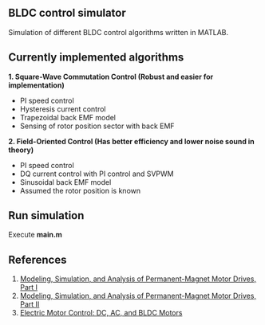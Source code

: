 ## BLDC control simulator

Simulation of different BLDC control algorithms written in MATLAB.

## Currently implemented algorithms

**1. Square-Wave Commutation Control (Robust and easier for implementation)**
* PI speed control
* Hysteresis current control
* Trapezoidal back EMF model
* Sensing of rotor position sector with back EMF 

**2. Field-Oriented Control (Has better efficiency and lower noise sound in theory)**
* PI speed control
* DQ current control with PI control and SVPWM
* Sinusoidal back EMF model
* Assumed the rotor position is known

## Run simulation

Execute **main.m**

## References

1. [Modeling, Simulation, and Analysis of Permanent-Magnet Motor Drives, Part I](https://ieeexplore.ieee.org/document/25541)
2. [Modeling, Simulation, and Analysis of Permanent-Magnet Motor Drives, Part II](https://ieeexplore.ieee.org/document/25542)
3. [Electric Motor Control: DC, AC, and BLDC Motors](https://www.elsevier.com/books/electric-motor-control/kim/978-0-12-812138-2)
